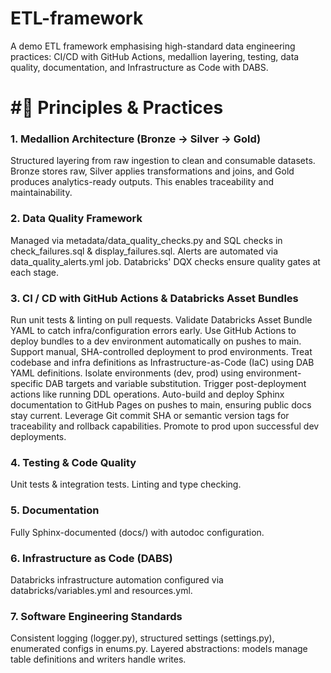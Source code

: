 # ETL-framework

A demo ETL framework emphasising high-standard data engineering practices: CI/CD with GitHub Actions, medallion layering, testing, data quality, documentation, and Infrastructure as Code with DABS.

# #🚦 Principles & Practices
### 1. Medallion Architecture (Bronze → Silver → Gold)
Structured layering from raw ingestion to clean and consumable datasets. Bronze stores raw, Silver applies transformations and joins, and Gold produces analytics-ready outputs. This enables traceability and maintainability.

### 2. Data Quality Framework
Managed via metadata/data_quality_checks.py and SQL checks in check_failures.sql & display_failures.sql. Alerts are automated via data_quality_alerts.yml job. Databricks' DQX checks ensure quality gates at each stage.

### 3. CI / CD with GitHub Actions & Databricks Asset Bundles
Run unit tests & linting on pull requests.
Validate Databricks Asset Bundle YAML to catch infra/configuration errors early.
Use GitHub Actions to deploy bundles to a dev environment automatically on pushes to main.
Support manual, SHA-controlled deployment to prod environments.
Treat codebase and infra definitions as Infrastructure-as-Code (IaC) using DAB YAML definitions.
Isolate environments (dev, prod) using environment-specific DAB targets and variable substitution.
Trigger post-deployment actions like running DDL operations.
Auto-build and deploy Sphinx documentation to GitHub Pages on pushes to main, ensuring public docs stay current.
Leverage Git commit SHA or semantic version tags for traceability and rollback capabilities.
Promote to prod upon successful dev deployments.

### 4. Testing & Code Quality
Unit tests & integration tests.
Linting and type checking.

### 5. Documentation
Fully Sphinx-documented (docs/) with autodoc configuration.

### 6. Infrastructure as Code (DABS)
Databricks infrastructure automation configured via databricks/variables.yml and resources.yml.

### 7. Software Engineering Standards
Consistent logging (logger.py), structured settings (settings.py), enumerated configs in enums.py. Layered abstractions: models manage table definitions and writers handle writes.
